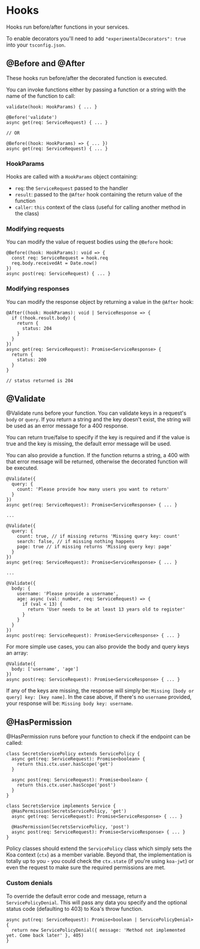 # Hooks

Hooks run before/after functions in your services.

To enable decorators you'll need to add `"experimentalDecorators": true` into your `tsconfig.json`.

## @Before and @After

These hooks run before/after the decorated function is executed.

You can invoke functions either by passing a function or a string with the name of the function to call:

```
validate(hook: HookParams) { ... }

@Before('validate')
async get(req: ServiceRequest) { ... }

// OR

@Before((hook: HookParams) => { ... })
async get(req: ServiceRequest) { ... }
```

### HookParams

Hooks are called with a `HookParams` object containing:
- `req`: the `ServiceRequest` passed to the handler
- `result`: passed to the `@After` hook containing the return value of the function
- `caller`: `this` context of the class (useful for calling another method in the class)

### Modifying requests

You can modify the value of request bodies using the `@Before` hook:

```
@Before((hook: HookParams): void => {
  const req: ServiceRequest = hook.req
  req.body.receivedAt = Date.now()
})
async post(req: ServiceRequest) { ... }
```

### Modifying responses

You can modify the response object by returning a value in the `@After` hook:

```
@After((hook: HookParams): void | ServiceResponse => {
  if (!hook.result.body) {
    return {
      status: 204
    }
  }
})
async get(req: ServiceRequest): Promise<ServiceResponse> {
  return {
    status: 200
  }
}

// status returned is 204
```

## @Validate
@Validate runs before your function. You can validate keys in a request's `body` or `query`. If you return a string and the key doesn't exist, the string will be used as an error message for a 400 response.

You can return true/false to specify if the key is required and if the value is true and the key is missing, the default error message will be used.

You can also provide a function. If the function returns a string, a 400 with that error message will be returned, otherwise the decorated function will be executed.

```
@Validate({
  query: {
    count: 'Please provide how many users you want to return'
  }
})
async get(req: ServiceRequest): Promise<ServiceResponse> { ... }

...

@Validate({
  query: {
    count: true, // if missing returns 'Missing query key: count'
    search: false, // if missing nothing happens
    page: true // if missing returns 'Missing query key: page'
  }
})
async get(req: ServiceRequest): Promise<ServiceResponse> { ... }

...

@Validate({
  body: {
    username: 'Please provide a username',
    age: async (val: number, req: ServiceRequest) => {
      if (val < 13) {
        return 'User needs to be at least 13 years old to register'
      }
    }
  }
})
async post(req: ServiceRequest): Promise<ServiceResponse> { ... }
```

For more simple use cases, you can also provide the body and query keys an array:

```
@Validate({
  body: ['username', 'age']
})
async post(req: ServiceRequest): Promise<ServiceResponse> { ... }
```

If any of the keys are missing, the response will simply be: `Missing [body or query] key: [key name]`. In the case above, if there's no `username` provided, your response will be: `Missing body key: username`.

## @HasPermission
@HasPermission runs before your function to check if the endpoint can be called:

```
class SecretsServicePolicy extends ServicePolicy {
  async get(req: ServiceRequest): Promise<boolean> {
    return this.ctx.user.hasScope('get')
  }

  async post(req: ServiceRequest): Promise<boolean> {
    return this.ctx.user.hasScope('post')
  }
}

class SecretsService implements Service {
  @HasPermission(SecretsServicePolicy, 'get')
  async get(req: ServiceRequest): Promise<ServiceResponse> { ... }

  @HasPermission(SecretsServicePolicy, 'post')
  async post(req: ServiceRequest): Promise<ServiceResponse> { ... }
}
```

Policy classes should extend the `ServicePolicy` class which simply sets the Koa context (`ctx`) as a member variable. Beyond that, the implementation is totally up to you - you could check the `ctx.state` (if you're using `koa-jwt`) or even the request to make sure the required permissions are met.

### Custom denials

To override the default error code and message, return a `ServicePolicyDenial`. This will pass any data you specify and the optional status code (defaulting to 403) to Koa's throw function.

```
async put(req: ServiceRequest): Promise<boolean | ServicePolicyDenial> {
  return new ServicePolicyDenial({ message: 'Method not implemented yet. Come back later' }, 405)
}
```
